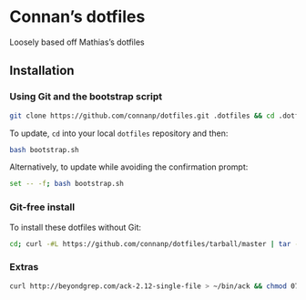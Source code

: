 # Connan’s dotfiles
Loosely based off Mathias’s dotfiles

## Installation

### Using Git and the bootstrap script

```bash
git clone https://github.com/connanp/dotfiles.git .dotfiles && cd .dotfiles && bash bootstrap.sh
```

To update, `cd` into your local `dotfiles` repository and then:

```bash
bash bootstrap.sh
```

Alternatively, to update while avoiding the confirmation prompt:

```bash
set -- -f; bash bootstrap.sh
```

### Git-free install

To install these dotfiles without Git:

```bash
cd; curl -#L https://github.com/connanp/dotfiles/tarball/master | tar -xzv --strip-components 1 --exclude={README.md,bootstrap.sh}
```

### Extras

```bash
curl http://beyondgrep.com/ack-2.12-single-file > ~/bin/ack && chmod 0755 !#:3
```
